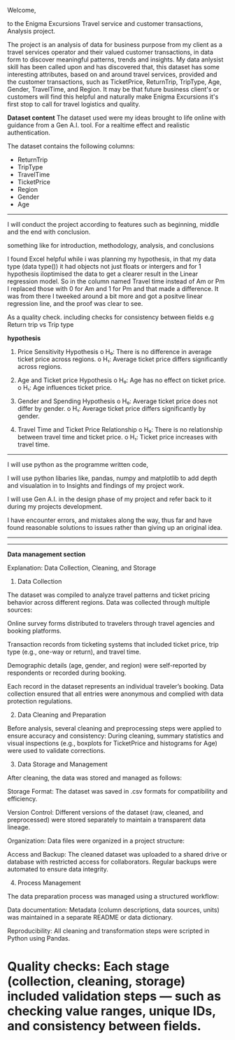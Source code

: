Welcome,

to the Enigma Excursions Travel service and customer transactions, Analysis project.

The project is an analysis of data for business purpose from my client as a travel services operator and their valued customer transactions, in data form to discover meaningful patterns, trends and insights. My data anlysist skill has been called upon and has discovered that, this dataset has some interesting attributes, based  on and around travel services, provided and the customer transactions, such as TicketPrice, ReturnTrip, TripType, Age, Gender, TravelTime, and Region. It may be that future business client's or customers will find this helpful and naturally make Enigma Excursions it's first stop to call for travel logistics and quality.


 **Dataset content**
The dataset used were my ideas brought to life online with guidance from a Gen A.I. tool. For a realtime effect and realistic authentication.

The dataset contains the following columns:

* ReturnTrip
* TripType
* TravelTime
* TicketPrice
* Region
* Gender
* Age

---





I will conduct the project according to features such as beginning, middle and the end with conclusion.

something like for introduction, methodology, analysis, and conclusions


I found Excel helpful while i was planning my hypothesis, in that my data type (data type()) it had objects not just floats or intergers and for 1 hypothesis iIoptimised the data to get a clearer result in the Linear regression model. So in the column named Travel time instead of Am or Pm I replaced those with 0 for Am and 1 for Pm and that made a difference. It was from there I tweeked around a bit more and got a positve linear regression line, and the proof was clear to see.


As a quality check. including checks for consistency between fields   e.g Return trip vs Trip type 







 **hypothesis**

1.	Price Sensitivity Hypothesis
o	H₀: There is no difference in average ticket price across regions.
o	H₁: Average ticket price differs significantly across regions.

2.	Age and Ticket price Hypothesis
o	H₀: Age has no effect on ticket price.
o	H₁: Age influences ticket price.
  

3.	Gender and Spending Hypothesis
o	H₀: Average ticket price does not differ by gender.
o	H₁: Average ticket price differs significantly by gender.
  

4.	Travel Time and Ticket Price Relationship
o	H₀: There is no relationship between travel time and ticket price.
o	H₁: Ticket price increases with travel time.



---

I will use python as the programme written code,

I will use python libaries like, pandas, numpy and matplotlib to add depth and visualation in to Insights and findings of my project work.

I will use Gen A.I. in the design phase of my project and refer back to it during my projects development.

I have encounter errors, and mistakes along the way, thus far and have found reasonable solutions to issues rather than giving up an original idea.


---




---
 **Data management section**

Explanation: Data Collection, Cleaning, and Storage
1. Data Collection

The dataset was compiled to analyze travel patterns and ticket pricing behavior across different regions.
Data was collected through multiple sources:

Online survey forms distributed to travelers through travel agencies and booking platforms.

Transaction records from ticketing systems that included ticket price, trip type (e.g., one-way or return), and travel time.

Demographic details (age, gender, and region) were self-reported by respondents or recorded during booking.

Each record in the dataset represents an individual traveler’s booking. Data collection ensured that all entries were anonymous and complied with data protection regulations.

2. Data Cleaning and Preparation

Before analysis, several cleaning and preprocessing steps were applied to ensure accuracy and consistency:
During cleaning, summary statistics and visual inspections (e.g., boxplots for TicketPrice and histograms for Age) were used to validate corrections.

3. Data Storage and Management

After cleaning, the data was stored and managed as follows:

Storage Format:
The dataset was saved in .csv formats for compatibility and efficiency.

Version Control:
Different versions of the dataset (raw, cleaned, and preprocessed) were stored separately to maintain a transparent data lineage.

Organization:
Data files were organized in a project structure:


Access and Backup:
The cleaned dataset was uploaded to a shared drive or database with restricted access for collaborators. Regular backups were automated to ensure data integrity.

4. Process Management

The data preparation process was managed using a structured workflow:

Data documentation: Metadata (column descriptions, data sources, units) was maintained in a separate README or data dictionary.

Reproducibility: All cleaning and transformation steps were scripted in Python using Pandas.

Quality checks: Each stage (collection, cleaning, storage) included validation steps — such as checking value ranges, unique IDs, and consistency between fields.
=======

